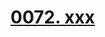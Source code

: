 # [0072. xxx](https://github.com/Tdahuyou/react/tree/main/0072.%20xxx)

<!-- region:toc -->

<!-- endregion:toc -->
